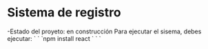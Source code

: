 <h1>Sistema de registro</h1>
-Estado del proyeto: en construcción
Para ejecutar el sisema, debes ejecutar:
 ` ` `npm install react ` ` `
